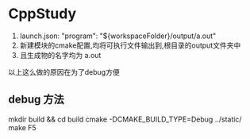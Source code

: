 # CppStudy


1. launch.json: "program": "${workspaceFolder}/output/a.out"
2. 新建模块的cmake配置,均将可执行文件输出到,根目录的output文件夹中
3. 且生成物的名字均为 a.out

以上这么做的原因在为了debug方便

## debug 方法
mkdir build && cd build
cmake -DCMAKE_BUILD_TYPE=Debug ../static/
make
F5